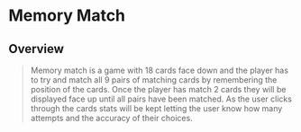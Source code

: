 # Memory Match

## Overview

> Memory match is a game with 18 cards face down and the player has to try and match all 9 pairs of matching cards by remembering the position of the cards.
Once the player has match 2 cards they will be displayed face up until all pairs have been matched.  As the user clicks through the cards stats will be kept letting the user know how many attempts and the
accuracy of their choices.


